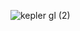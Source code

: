 
![kepler gl (2)](https://user-images.githubusercontent.com/11380899/182403458-8f3c728e-4d1b-4c57-98f5-5b991f1b3050.png)
